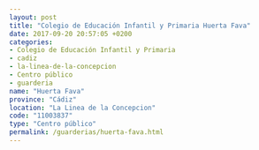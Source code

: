 ```yaml
---
layout: post
title: "Colegio de Educación Infantil y Primaria Huerta Fava"
date: 2017-09-20 20:57:05 +0200
categories:
- Colegio de Educación Infantil y Primaria
- cadiz
- la-linea-de-la-concepcion
- Centro público
- guarderia
name: "Huerta Fava"
province: "Cádiz"
location: "La Linea de la Concepcion"
code: "11003837"
type: "Centro público"
permalink: /guarderias/huerta-fava.html
---
```

